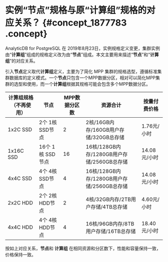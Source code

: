 # 实例“节点”规格与原“计算组”规格的对应关系？ {#concept_1877783 .concept}

AnalyticDB for PostgreSQL 在 2019年8月23日，实例规格定义变更，集群实例由“**计算组**”组成的规格定义改为由“**节点**”组成。本文主要用来描述“**节点**”和“**计算组**”的对应关系。

引入**节点**定义取代**计算组**定义，主要为了简化 MPP 集群的规格选型，遵循标准集群数据库的定义模式。一个**节点**只包含一个MPP数据分区，相对可以简化MPP集群的选型和使用，而一个**计算组**根据其规格可能会包含多个MPP数据分区。

|计算组规格（不再使用）|节点|MPP数据分区数|资源合计|按量付费价格|
|-----------|--|--------|----|------|
|1x2C SSD|2个 1核 SSD节点|2|2核/16GB内存/160GB用户存储/320GB总存储|1.76元/小时|
|1x16C SSD|16个 1核 SSD节点|16|16核/128GB内存/1280GB用户存储/2560GB总存储|14.08元/小时|
|4x4C SSD|4个 4核 SSD节点|4|16核/128GB内存/1280GB用户存储/2560GB总存储|14.08元/小时|
|2x2C HDD|2个 2核 HDD节点|2|4核/32GB内存/2TB用户存储/4TB总存储|4.60元/小时|
|4x4C HDD|4个 4核 HDD节点|4|16核/96GB内存/8TB用户存储/16TB总存储|18.40元/小时|

按如上对应关系，**节点**和 **计算组** 在相同资源和分区数下，性能和容量保持一致，价格保持一致。

